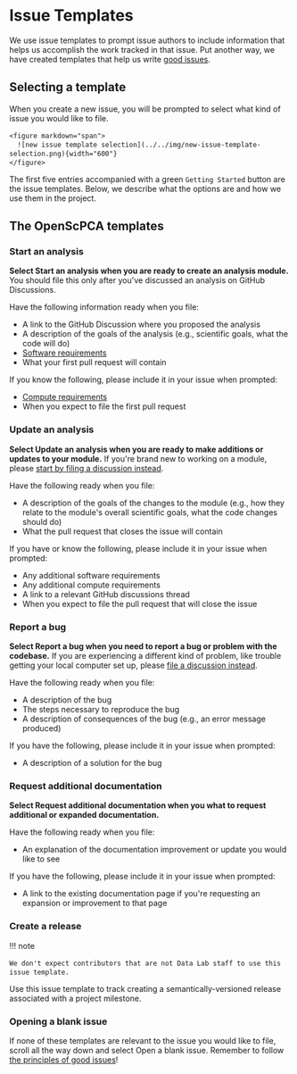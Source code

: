 # Issue Templates

We use issue templates to prompt issue authors to include information that helps us accomplish the work tracked in that issue.
Put another way, we have created templates that help us write [good issues](what-makes-a-good-issue.md).

## Selecting a template

When you create a new issue, you will be prompted to select what kind of issue you would like to file.

    <figure markdown="span">
      ![new issue template selection](../../img/new-issue-template-selection.png){width="600"}
    </figure>

The first five entries accompanied with a green `Getting Started` button are the issue templates.
Below, we describe what the options are and how we use them in the project.

## The OpenScPCA templates

### Start an analysis

**Select Start an analysis when you are ready to create an analysis module.**
You should file this only after you've discussed an analysis on GitHub Discussions.

Have the following information ready when you file:

- A link to the GitHub Discussion where you proposed the analysis
- A description of the goals of the analysis (e.g., scientific goals, what the code will do)
- [Software requirements](../../contributing-to-analyses/starting-your-analysis/determining-software-requirements.md)
- What your first pull request will contain

If you know the following, please include it in your issue when prompted:

- [Compute requirements](../../contributing-to-analyses/starting-your-analysis/determining-compute-requirements.md)
- When you expect to file the first pull request

### Update an analysis

**Select Update an analysis when you are ready to make additions or updates to your module.**
If you're brand new to working on a module, please [start by filing a discussion instead](https://github.com/AlexsLemonade/OpenScPCA-analysis/discussions/new?category=modify-an-existing-analysis).

Have the following ready when you file:

- A description of the goals of the changes to the module (e.g., how they relate to the module's overall scientific goals, what the code changes should do)
- What the pull request that closes the issue will contain

If you have or know the following, please include it in your issue when prompted:

- Any additional software requirements
- Any additional compute requirements
- A link to a relevant GitHub discussions thread
- When you expect to file the pull request that will close the issue

### Report a bug

**Select Report a bug when you need to report a bug or problem with the codebase.**
If you are experiencing a different kind of problem, like trouble getting your local computer set up, please [file a discussion instead](https://github.com/AlexsLemonade/OpenScPCA-analysis/discussions/new?category=troubleshooting).

Have the following ready when you file:

- A description of the bug
- The steps necessary to reproduce the bug
- A description of consequences of the bug (e.g., an error message produced)

If you have the following, please include it in your issue when prompted:

- A description of a solution for the bug

### Request additional documentation

**Select Request additional documentation when you what to request additional or expanded documentation.**

Have the following ready when you file:

- An explanation of the documentation improvement or update you would like to see

If you have the following, please include it in your issue when prompted:

- A link to the existing documentation page if you're requesting an expansion or improvement to that page

### Create a release

!!! note

    We don't expect contributors that are not Data Lab staff to use this issue template.

Use this issue template to track creating a semantically-versioned release associated with a project milestone.

### Opening a blank issue

If none of these templates are relevant to the issue you would like to file, scroll all the way down and select Open a blank issue.
Remember to follow [the principles of good issues](what-makes-a-good-issue.md)!
